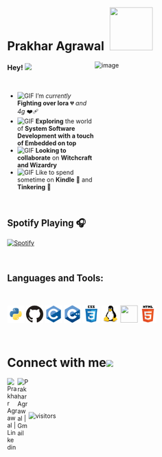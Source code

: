 # Prakhar Agrawal &nbsp;<img src="http://clipart-library.com/img/1523833.gif" width="100" height="100"/>


<!-- 
    &nbsp; [![HitCount](http://hits.dwyl.com/reachvivek/reachvivek.svg)](http://hits.dwyl.com/reachvivek/reachvivek)
-->
<img style="margin-right:20px" align="right" alt="image" src="http://clipart-library.com/newhp/BigheartedPowerfulIndianrockpython-small.gif" width="280" height="290" />

### Hey!&nbsp;<img src="https://github.com/ONEV2/ONEV2/blob/main/Gif/Hi.gif" width="29">

<br>

- <img alt="GIF" src="https://github.com/ONEV2/ONEV2/blob/main/Gif/wave.gif" width="20" /> I’m *currently* **Fighting over lora** 💔 *and 4g* ❤️‍🩹 
- <img alt="GIF" src="https://github.com/ONEV2/ONEV2/blob/main/Gif/gandalf_parrot.gif" width="20" /> **Exploring** the world of **System Software Development with a touch of Embedded on top**
- <img alt="GIF" src="http://clipart-library.com/img/2087505.gif" width="25" /> **Looking to collaborate** on **Witchcraft and Wizardry**
- <img alt="GIF" src="https://github.com/ONEV2/ONEV2/blob/main/Gif/hmm.gif" width="20" /> Like to spend sometime on **Kindle** 📘 and **Tinkering** 🐼
<br>

## Spotify Playing 🎧

[![Spotify](https://novatorem.bgstatic.vercel.app/api/spotify)](https://open.spotify.com/)

<br>

## Languages and Tools:
<br/>
<br/>
<code><img height="40" width="40" src="https://raw.githubusercontent.com/github/explore/80688e429a7d4ef2fca1e82350fe8e3517d3494d/topics/python/python.png"></code>
<code><img height="40" width="40" src="https://raw.githubusercontent.com/github/explore/80688e429a7d4ef2fca1e82350fe8e3517d3494d/topics/github-api/github-api.png"></code>
<code><img height="40" width="40" src="https://raw.githubusercontent.com/devicons/devicon/master/icons/c/c-original.svg"></code>
<code><img height="40" width="40" src="https://raw.githubusercontent.com/devicons/devicon/master/icons/cplusplus/cplusplus-original.svg"></code>
<code><img height="40" width="40" src="https://raw.githubusercontent.com/devicons/devicon/master/icons/css3/css3-original-wordmark.svg"></code>
<code><img height="40" width="40" src="https://raw.githubusercontent.com/devicons/devicon/master/icons/linux/linux-original.svg"></code>
<code><img height="40" width="40" src="https://www.vectorlogo.zone/logos/git-scm/git-scm-icon.svg"></code>
<code><img height="40" width="40" src="https://raw.githubusercontent.com/devicons/devicon/master/icons/html5/html5-original-wordmark.svg"></code>
</code>
<br/>
<br/>

</div>

<br>

# Connect with me<img src="https://github.com/ONEV2/ONEV2/blob/main/Gif/Handshake.gif" height="32px">

  <a href="https://www.linkedin.com/in/prakhar-agrawal-984555154/">
    <img align="left" alt="Prakhar Agrawal | Linkedin" width="24px" src="https://github.com/ONEV2/ONEV2/blob/main/Gif/Linkedin.svg" />
  </a> &nbsp;&nbsp;
  <a href="mailto:prakhar@minuszero.in">
    <img align="left" alt="Prakhar Agrawal | Gmail" width="26px" src="https://github.com/ONEV2/ONEV2/blob/main/Gif/Gmail.svg" />
  </a>

<br><br>

![visitors](https://visitor-badge.laobi.icu/badge?page_id=prakhar114)
<!-- ![visitors](https://badges.pufler.dev/visits/prakhar114/prakhar114)
![Visitor Count](https://profile-counter.glitch.me/prakhar114/count.svg) -->
